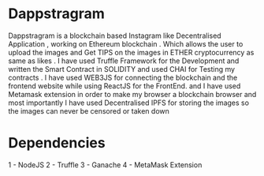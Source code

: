 # Dappstragram
Dappstragram is a blockchain based Instagram like  Decentralised Application , working on Ethereum blockchain . Which allows the user to upload the images and Get TIPS on the images in ETHER cryptocurrency as same as likes . I have used Truffle Framework for the Development and written the Smart Contract in SOLIDITY and used CHAI for Testing my contracts . I have used WEB3JS for connecting the blockchain and the frontend website  while using ReactJS for the FrontEnd. and I have used Metamask extension in order to make my browser a blockchain browser  and most importantly I have used Decentralised IPFS for storing the images so the images can never be censored or taken down
# Dependencies
1 -  NodeJS
2 -  Truffle 
3 -  Ganache 
4 -  MetaMask Extension 
